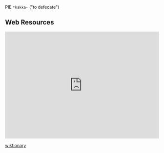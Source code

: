 PIE `*kakka-` ("to defecate")

## Web Resources
<iframe width="100%" height="350" frameborder="0" allow="accelerometer; autoplay; clipboard-write; encrypted-media; gyroscope; picture-in-picture" allowfullscreen src="https://en.wiktionary.org/wiki/Reconstruction:Proto-Indo-European/kakka-" sandbox></iframe>

[wiktionary](https://en.wiktionary.org/wiki/Reconstruction:Proto-Indo-European/kakka-)